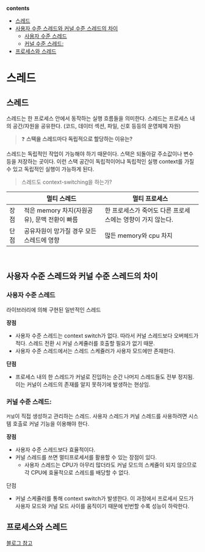 **contents**

- [스레드](#스레드)
- [사용자 수준 스레드와 커널 수준 스레드의 차이](#사용자-수준-스레드와-커널-수준-스레드의-차이)
  - [사용자 수준 스레드](#사용자-수준-스레드)
  - [커널 수준 스레드:](#커널-수준-스레드:)
- [프로세스와 스레드](#프로세스와-스레드)

# 스레드

## 스레드

스레드는 한 프로세스 안에서 동작하는 실행 흐름들을 의미한다.
스레드는 프로세스 내의 공간/자원을 공유한다. (코드, 데이터 섹션, 파일, 신호 등등의 운영체제 자원)

> ❓ **스택을 스레드마다 독립적으로 할당하는 이유는?**

스레드는 독립적인 작업이 가능해야 하기 때문이다.
스택은 되돌아갈 주소값이나 변수 등을 저장하는 곳이다. 이런 스택 공간이 독립적이어냐 독립적인 실행 context를 가질 수 있고 독립적인 실행이 가능하게 된다.

> 스레드도 context-switching을 하는가?

|      | 멀티 스레드                                  | 멀티 프로세스                                              |
| ---- | -------------------------------------------- | ---------------------------------------------------------- |
| 장점 | 적은 memory 차지(자원공유), 문맥 전환이 빠름 | 한 프로세스가 죽어도 다른 프로세스에는 영향이 가지 않는다. |
| 단점 | 공유자원이 망가질 경우 모든 스레드에 영향    | 많든 memory와 cpu 차지                                     |

</br>

## 사용자 수준 스레드와 커널 수준 스레드의 차이

### 사용자 수준 스레드

라이브러리에 의해 구현된 일반적인 스레드

**장점**

- 사용자 수준 스레드는 context switch가 없다. 따라서 커널 스레드보다 오버헤드가 적다. 스레드 전환 시 커널 스케쥴러를 호출할 필요가 없기 때문.
- 사용자 수준 스레드에서는 스레드 스케쥴러가 사용자 모드에만 존재한다.

**단점**

- 프로세스 내의 한 스레드가 커널로 진입하는 순간 나머지 스레드들도 전부 정지됨. 이는 커널이 스레드의 존재를 알지 못하기에 발생하는 현상임.

### 커널 수준 스레드:

`커널`이 직접 생성하고 관리하는 스레드. 사용자 스레드가 커널 스레드를 사용하려면 시스템 호출로 커널 기능을 이용해야 한다.

**장점**

- 사용자 수준 스레드보다 효율적이다.
- 커널 스레드를 쓰면 멀티프로세서를 활용할 수 있는 장점이 있다.
  - 사용자 스레드는 CPU가 아무리 많더라도 커널 모드의 스케쥴이 되지 않으므로 각 CPU에 효율적으로 스레드를 배당할 수 없다.

단점

- 커널 스케쥴러를 통해 context switch가 발생한다. 이 과정에서 프로세서 모드가 사용자 모드와 커널 모드 사이를 움직이기 때문에 빈번할 수록 성능이 하락한다.

## 프로세스와 스레드

[블로그 참고](https://velog.io/@raejoonee/%ED%94%84%EB%A1%9C%EC%84%B8%EC%8A%A4%EC%99%80-%EC%8A%A4%EB%A0%88%EB%93%9C%EC%9D%98-%EC%B0%A8%EC%9D%B4)
